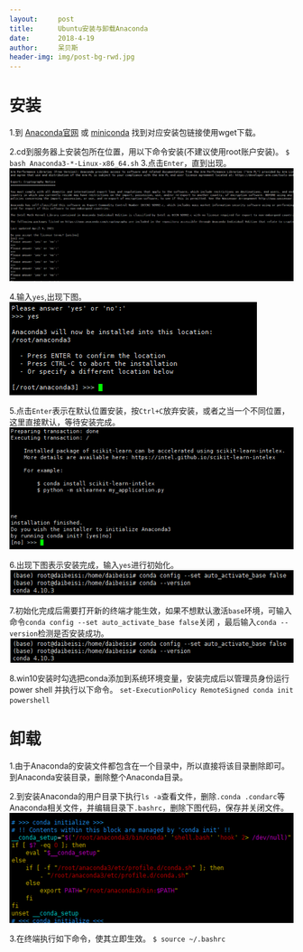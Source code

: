 ```yaml
---
layout:     post
title:      Ubuntu安装与卸载Anaconda
date:       2018-4-19
author:     呆贝斯
header-img: img/post-bg-rwd.jpg
---
```

# 安装
1.到 [Anaconda官网](https://www.anaconda.com/distribution/) 或 
[miniconda](https://docs.conda.io/en/latest/miniconda.html) 找到对应安装包链接使用wget下载。

2.cd到服务器上安装包所在位置，用以下命令安装(不建议使用root账户安装)。
    ```
    $ bash Anaconda3-*-Linux-x86_64.sh
    ```
3.点击`Enter`，直到出现。
    ![](/img/Anaconda_install_1.png)

4.输入`yes`,出现下图。
    ![](/img/Anaconda_install_2.png)

5.点击`Enter`表示在默认位置安装，按`Ctrl+C`放弃安装，或者之当一个不同位置，这里直接默认，等待安装完成。
    ![](/img/Anaconda_install_3.png)

6.出现下图表示安装完成，输入`yes`进行初始化。
    ![](/img/Anaconda_install_5.png)

7.初始化完成后需要打开新的终端才能生效，如果不想默认激活`base`环境，可输入命令`conda config --set auto_activate_base false`关闭 ，最后输入`conda --version`检测是否安装成功。
    ![](/img/Anaconda_install_5.png)

8.win10安装时勾选把conda添加到系统环境变量，安装完成后以管理员身份运行 power shell 并执行以下命令。
    ```
    set-ExecutionPolicy RemoteSigned
    conda init powershell
    ```

# 卸载
1.由于Anaconda的安装文件都包含在一个目录中，所以直接将该目录删除即可。到Anaconda安装目录，删除整个Anaconda目录。

2.到安装Anaconda的用户目录下执行`ls -a`查看文件，删除`.conda .condarc`等Anaconda相关文件，并编辑目录下`.bashrc`，删除下图代码，保存并关闭文件。
    ![](/img/Anaconda_delete_1.png)

3.在终端执行如下命令，使其立即生效。
    ```
    $ source ~/.bashrc
    ```
